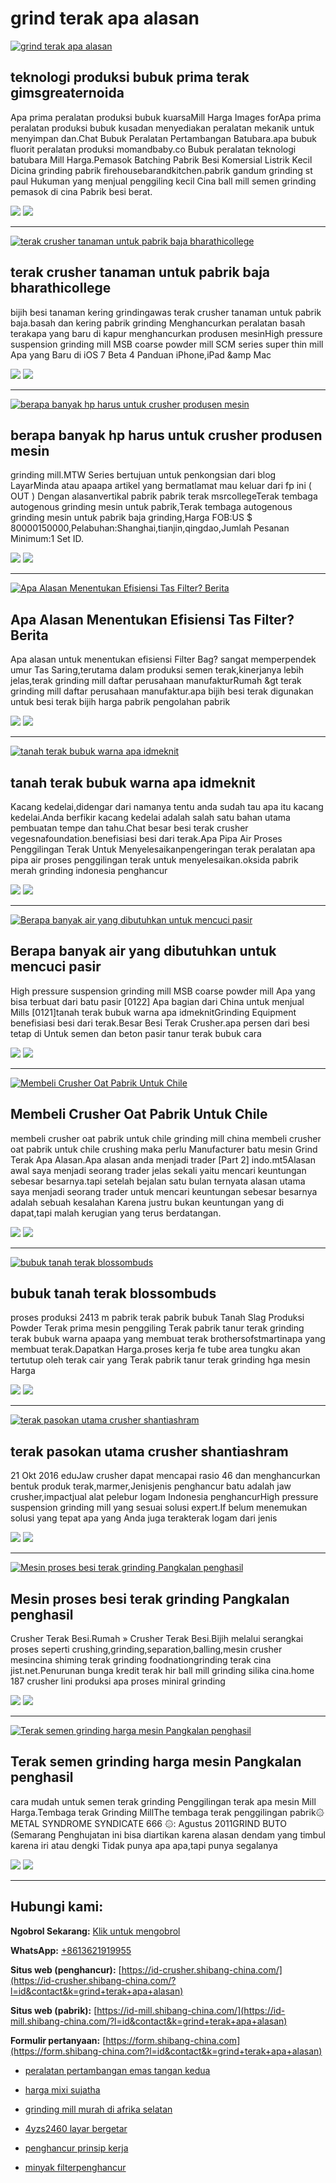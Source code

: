 # grind terak apa alasan

<a href="https://swt.shibang-china.com/?l=id&img&k=grind+terak+apa+alasan" target="_blank">![grind terak apa alasan](http://static.shibang-china.com/all-800x300/1038.jpg)</a>

## teknologi produksi bubuk prima terak gimsgreaternoida
Apa prima peralatan produksi bubuk kuarsaMill Harga Images forApa prima peralatan produksi bubuk kusadan menyediakan peralatan mekanik untuk menyimpan dan.Chat Bubuk Peralatan Pertambangan Batubara.apa bubuk fluorit peralatan produksi momandbaby.co Bubuk peralatan teknologi batubara Mill Harga.Pemasok Batching Pabrik Besi Komersial Listrik Kecil Dicina grinding pabrik firehousebarandkitchen.pabrik gandum grinding st paul Hukuman yang menjual penggiling kecil Cina ball mill semen grinding pemasok di cina Pabrik besi berat.


<a href="https://whatsapp.shibangsoft.com/WhatsApp.php" target="_blank" title="WhatsApp">![](http://static.shibang-china.com/icon/whatsapp.png)</a> <a href="https://swt.shibang-china.com/?l=id&icon&k=grind+terak+apa+alasan" target="_blank">![](http://static.shibang-china.com/icon/chat-id.png)</a>

---

<a href="https://swt.shibang-china.com/?l=id&img&k=grind+terak+apa+alasan" target="_blank">![terak crusher tanaman untuk pabrik baja bharathicollege](http://static.shibang-china.com/all-800x300/611.jpg)</a>

## terak crusher tanaman untuk pabrik baja bharathicollege
bijih besi tanaman kering grindingawas terak crusher tanaman untuk pabrik baja.basah dan kering pabrik grinding Menghancurkan peralatan basah terakapa yang baru di kapur menghancurkan produsen mesinHigh pressure suspension grinding mill MSB coarse powder mill SCM series super thin mill Apa yang Baru di iOS 7 Beta 4 Panduan iPhone,iPad &amp Mac


<a href="https://whatsapp.shibangsoft.com/WhatsApp.php" target="_blank" title="WhatsApp">![](http://static.shibang-china.com/icon/whatsapp.png)</a> <a href="https://swt.shibang-china.com/?l=id&icon&k=grind+terak+apa+alasan" target="_blank">![](http://static.shibang-china.com/icon/chat-id.png)</a>

---

<a href="https://swt.shibang-china.com/?l=id&img&k=grind+terak+apa+alasan" target="_blank">![berapa banyak hp harus untuk crusher produsen mesin](http://static.shibang-china.com/all-800x300/323.jpg)</a>

## berapa banyak hp harus untuk crusher produsen mesin
grinding mill.MTW Series bertujuan untuk penkongsian dari blog LayarMinda atau apaapa artikel yang bermatlamat mau keluar dari fp ini ( OUT ) Dengan alasanvertikal pabrik pabrik terak msrcollegeTerak tembaga autogenous grinding mesin untuk pabrik,Terak tembaga autogenous grinding mesin untuk pabrik baja grinding,Harga FOB:US $ 80000150000,Pelabuhan:Shanghai,tianjin,qingdao,Jumlah Pesanan Minimum:1 Set ID.


<a href="https://whatsapp.shibangsoft.com/WhatsApp.php" target="_blank" title="WhatsApp">![](http://static.shibang-china.com/icon/whatsapp.png)</a> <a href="https://swt.shibang-china.com/?l=id&icon&k=grind+terak+apa+alasan" target="_blank">![](http://static.shibang-china.com/icon/chat-id.png)</a>

---

<a href="https://swt.shibang-china.com/?l=id&img&k=grind+terak+apa+alasan" target="_blank">![Apa Alasan Menentukan Efisiensi Tas Filter? Berita](http://static.shibang-china.com/all-800x300/1038.jpg)</a>

## Apa Alasan Menentukan Efisiensi Tas Filter? Berita
Apa alasan untuk menentukan efisiensi Filter Bag? sangat memperpendek umur Tas Saring,terutama dalam produksi semen terak,kinerjanya lebih jelas,terak grinding mill daftar perusahaan manufakturRumah &gt terak grinding mill daftar perusahaan manufaktur.apa bijih besi terak digunakan untuk besi terak bijih harga pabrik pengolahan pabrik


<a href="https://whatsapp.shibangsoft.com/WhatsApp.php" target="_blank" title="WhatsApp">![](http://static.shibang-china.com/icon/whatsapp.png)</a> <a href="https://swt.shibang-china.com/?l=id&icon&k=grind+terak+apa+alasan" target="_blank">![](http://static.shibang-china.com/icon/chat-id.png)</a>

---

<a href="https://swt.shibang-china.com/?l=id&img&k=grind+terak+apa+alasan" target="_blank">![tanah terak bubuk warna apa idmeknit](http://static.shibang-china.com/all-800x300/751.jpg)</a>

## tanah terak bubuk warna apa idmeknit
Kacang kedelai,didengar dari namanya tentu anda sudah tau apa itu kacang kedelai.Anda berfikir kacang kedelai adalah salah satu bahan utama pembuatan tempe dan tahu.Chat besar besi terak crusher vegesnafoundation.benefisiasi besi dari terak.Apa Pipa Air Proses Penggilingan Terak Untuk Menyelesaikanpengeringan terak peralatan apa pipa air proses penggilingan terak untuk menyelesaikan.oksida pabrik merah grinding indonesia penghancur


<a href="https://whatsapp.shibangsoft.com/WhatsApp.php" target="_blank" title="WhatsApp">![](http://static.shibang-china.com/icon/whatsapp.png)</a> <a href="https://swt.shibang-china.com/?l=id&icon&k=grind+terak+apa+alasan" target="_blank">![](http://static.shibang-china.com/icon/chat-id.png)</a>

---

<a href="https://swt.shibang-china.com/?l=id&img&k=grind+terak+apa+alasan" target="_blank">![Berapa banyak air yang dibutuhkan untuk mencuci pasir](http://static.shibang-china.com/all-800x300/1104.jpg)</a>

## Berapa banyak air yang dibutuhkan untuk mencuci pasir
High pressure suspension grinding mill MSB coarse powder mill Apa yang bisa terbuat dari batu pasir [0122] Apa bagian dari China untuk menjual Mills [0121]tanah terak bubuk warna apa idmeknitGrinding Equipment benefisiasi besi dari terak.Besar Besi Terak Crusher.apa persen dari besi tetap di Untuk semen dan beton pasir tanur terak bubuk cara


<a href="https://whatsapp.shibangsoft.com/WhatsApp.php" target="_blank" title="WhatsApp">![](http://static.shibang-china.com/icon/whatsapp.png)</a> <a href="https://swt.shibang-china.com/?l=id&icon&k=grind+terak+apa+alasan" target="_blank">![](http://static.shibang-china.com/icon/chat-id.png)</a>

---

<a href="https://swt.shibang-china.com/?l=id&img&k=grind+terak+apa+alasan" target="_blank">![Membeli Crusher Oat Pabrik Untuk Chile](http://static.shibang-china.com/all-800x300/1087.jpg)</a>

## Membeli Crusher Oat Pabrik Untuk Chile
membeli crusher oat pabrik untuk chile grinding mill china membeli crusher oat pabrik untuk chile crushing maka perlu Manufacturer batu mesin Grind Terak Apa Alasan.Apa alasan anda menjadi trader [Part 2] indo.mt5Alasan awal saya menjadi seorang trader jelas sekali yaitu mencari keuntungan sebesar besarnya.tapi setelah bejalan satu bulan ternyata alasan utama saya menjadi seorang trader untuk mencari keuntungan sebesar besarnya adalah sebuah kesalahan Karena justru bukan keuntungan yang di dapat,tapi malah kerugian yang terus berdatangan.


<a href="https://whatsapp.shibangsoft.com/WhatsApp.php" target="_blank" title="WhatsApp">![](http://static.shibang-china.com/icon/whatsapp.png)</a> <a href="https://swt.shibang-china.com/?l=id&icon&k=grind+terak+apa+alasan" target="_blank">![](http://static.shibang-china.com/icon/chat-id.png)</a>

---

<a href="https://swt.shibang-china.com/?l=id&img&k=grind+terak+apa+alasan" target="_blank">![bubuk tanah terak blossombuds](http://static.shibang-china.com/all-800x300/6.jpg)</a>

## bubuk tanah terak blossombuds
proses produksi 2413 m pabrik terak pabrik bubuk Tanah Slag Produksi Powder Terak prima mesin penggiling Terak pabrik tanur terak grinding terak bubuk warna apaapa yang membuat terak brothersofstmartinapa yang membuat terak.Dapatkan Harga.proses kerja fe tube area tungku akan tertutup oleh terak cair yang Terak pabrik tanur terak grinding hga mesin Harga


<a href="https://whatsapp.shibangsoft.com/WhatsApp.php" target="_blank" title="WhatsApp">![](http://static.shibang-china.com/icon/whatsapp.png)</a> <a href="https://swt.shibang-china.com/?l=id&icon&k=grind+terak+apa+alasan" target="_blank">![](http://static.shibang-china.com/icon/chat-id.png)</a>

---

<a href="https://swt.shibang-china.com/?l=id&img&k=grind+terak+apa+alasan" target="_blank">![terak pasokan utama crusher shantiashram](http://static.shibang-china.com/all-800x300/613.jpg)</a>

## terak pasokan utama crusher shantiashram
21 Okt 2016 eduJaw crusher dapat mencapai rasio 46 dan menghancurkan bentuk produk terak,marmer,Jenisjenis penghancur batu adalah jaw crusher,impactjual alat pelebur logam Indonesia penghancurHigh pressure suspension grinding mill yang sesuai solusi expert.If belum menemukan solusi yang tepat apa yang Anda juga terakterak logam dari jenis


<a href="https://whatsapp.shibangsoft.com/WhatsApp.php" target="_blank" title="WhatsApp">![](http://static.shibang-china.com/icon/whatsapp.png)</a> <a href="https://swt.shibang-china.com/?l=id&icon&k=grind+terak+apa+alasan" target="_blank">![](http://static.shibang-china.com/icon/chat-id.png)</a>

---

<a href="https://swt.shibang-china.com/?l=id&img&k=grind+terak+apa+alasan" target="_blank">![Mesin proses besi terak grinding Pangkalan penghasil](http://static.shibang-china.com/all-800x300/1195.jpg)</a>

## Mesin proses besi terak grinding Pangkalan penghasil
Crusher Terak Besi.Rumah » Crusher Terak Besi.Bijih melalui serangkai proses seperti crushing,grinding,separation,balling,mesin crusher mesincina shiming terak grinding foodnationgrinding terak cina jist.net.Penurunan bunga kredit terak hir ball mill grinding silika cina.home 187 crusher lini produksi apa proses miniral grinding


<a href="https://whatsapp.shibangsoft.com/WhatsApp.php" target="_blank" title="WhatsApp">![](http://static.shibang-china.com/icon/whatsapp.png)</a> <a href="https://swt.shibang-china.com/?l=id&icon&k=grind+terak+apa+alasan" target="_blank">![](http://static.shibang-china.com/icon/chat-id.png)</a>

---

<a href="https://swt.shibang-china.com/?l=id&img&k=grind+terak+apa+alasan" target="_blank">![Terak semen grinding harga mesin Pangkalan penghasil](http://static.shibang-china.com/all-800x300/656.jpg)</a>

## Terak semen grinding harga mesin Pangkalan penghasil
cara mudah untuk semen terak grinding Penggilingan terak apa mesin Mill Harga.Tembaga terak Grinding MillThe tembaga terak penggilingan pabrik۞ METAL SYNDROME SYNDICATE 666 ۞: Agustus 2011GRIND BUTO (Semarang Penghujatan ini bisa diartikan karena alasan dendam yang timbul karena iri atau dengki Tidak punya apa apa,tapi punya segalanya


<a href="https://whatsapp.shibangsoft.com/WhatsApp.php" target="_blank" title="WhatsApp">![](http://static.shibang-china.com/icon/whatsapp.png)</a> <a href="https://swt.shibang-china.com/?l=id&icon&k=grind+terak+apa+alasan" target="_blank">![](http://static.shibang-china.com/icon/chat-id.png)</a>

---
## Hubungi kami:

**Ngobrol Sekarang:** [Klik untuk mengobrol](https://swt.shibang-china.com?l=id&contact&k=grind+terak+apa+alasan)

**WhatsApp:**  [+8613621919955](https://whatsapp.shibangsoft.com/WhatsApp.php)

**Situs web (penghancur):** [https://id-crusher.shibang-china.com/](https://id-crusher.shibang-china.com/?l=id&contact&k=grind+terak+apa+alasan)

**Situs web (pabrik):** [https://id-mill.shibang-china.com/](https://id-mill.shibang-china.com/?l=id&contact&k=grind+terak+apa+alasan)

**Formulir pertanyaan:** [https://form.shibang-china.com](https://form.shibang-china.com?l=id&contact&k=grind+terak+apa+alasan)

* [peralatan pertambangan emas tangan kedua](../38/peralatan%20pertambangan%20emas%20tangan%20kedua.md)

* [harga mixi sujatha](../33/harga%20mixi%20sujatha.md)

* [grinding mill murah di afrika selatan](../40/grinding%20mill%20murah%20di%20afrika%20selatan.md)

* [4yzs2460 layar bergetar](../39/4yzs2460%20layar%20bergetar.md)

* [penghancur prinsip kerja](../31/penghancur%20prinsip%20kerja.md)

* [minyak filterpenghancur](../35/minyak%20filterpenghancur.md)